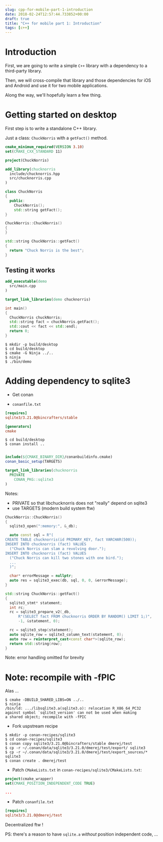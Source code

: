 ```yaml
---
slug: cpp-for-mobile-part-1-introduction
date: 2018-02-24T12:57:44.733852+00:00
draft: true
title: "C++ for mobile part 1: Introduction"
tags: [c++]
---
```


# Introduction

First, we are going to write a simple `C++` library with a dependency to a third-party library.

Then, we will cross-compile that library and those dependencies for iOS and Android and use it for two mobile applications.

Along the way, we'll hopefully learn a few thing.

# Getting started on desktop

First step is to write a standalone C++ library.

Just a class: `ChuckNorris` with a `getFact()` method.


```cmake
cmake_minimum_required(VERSION 3.10)
set(CMAKE_CXX_STANDARD 11)

project(ChuckNorris)

add_library(chucknorris
  include/chucknorris.hpp
  src/chucknorris.cpp
)
```

```cpp
class ChuckNorris
{
  public:
    ChuckNorris();
    std::string getFact();
}
```

```cpp
ChuckNorris::ChuckNorris()
{
}

std::string ChuckNorris::getFact()
{
  return "Chuck Norris is the best";
}
```

## Testing it works

```cmake
add_executable(demo
  src/main.cpp
)

target_link_libraries(demo chucknorris)
```

```cpp
int main()
{
  ChuckNorris chuckNorris;
  std::string fact = chuckNorris.getFact();
  std::cout << fact << std::endl;
  return 0;
}
```

```console
$ mkdir -p build/desktop
$ cd build/desktop
$ cmake -G Ninja ../..
$ ninja
$ ./bin/demo
```

# Adding dependency to sqlite3

* Get conan

* `conanfile.txt`

```cfg
[requires]
sqlite3/3.21.0@bincrafters/stable

[generators]
cmake
```

```console
$ cd build/desktop
$ conan install ..
```

```cmake

include(${CMAKE_BINARY_DIR}/conanbuildinfo.cmake)
conan_basic_setup(TARGETS)

target_link_libraries(chucknorris
  PRIVATE
    CONAN_PKG::sqlite3
)
```

Notes:

* PRIVATE so that libchucknorris does not "really" depend on sqlite3
* use TARGETS (modern build system ftw)


```cpp
ChuckNorris::ChuckNorris()
{
  sqlite3_open(":memory:", &_db);

  auto const sql = R"(
CREATE TABLE chucknorris(id PRIMARY_KEY, fact VARCHAR(500));
INSERT INTO chucknorris (fact) VALUES
  ("Chuck Norris can slam a revolving door.");
INSERT INTO chucknorris (fact) VALUES
  ("Chuck Norris can kill two stones with one bird.");
  ...
  )";

  char* errorMessage = nullptr;
  auto res = sqlite3_exec(db, sql, 0, 0, &errorMessage);
}

std::string ChuckNorris::getFact()
{
  sqlite3_stmt* statement;
  int rc;
  rc = sqlite3_prepare_v2(_db,
      R"(SELECT fact FROM chucknorris ORDER BY RANDOM() LIMIT 1;)",
      -1, &statement, 0);

  rc = sqlite3_step(statement);
  auto sqlite_row = sqlite3_column_text(statement, 0);
  auto row = reinterpret_cast<const char*>(sqlite_row);
  return std::string(row);
}
```

Note: error handling omitted for brevity


# Note: recompile with -fPIC

Alas ...

```console
$ cmake -DBUILD_SHARED_LIBS=ON ../..
$ ninja
/bin/ld: .../libsqlite3.a(sqlite3.o): relocation R_X86_64_PC32
against symbol `sqlite3_version' can not be used when making
a shared object; recompile with -fPIC
```


* Fork uspstream recipe


```console
$ mkdir -p conan-recipes/sqlite3
$ cd conan-recipes/sqlite3
$ conan copy sqlite3/3.21.0@bincrafters/stable dmerej/test
$ cp -r ~/.conan/data/sqlite3/3.21.0/dmerej/test/export/ sqlite3
$ cp -r ~/.conan/data/sqlite3/3.21.0/dmerej/test/export_sources/* sqlite3
$ conan create . dmerej/test
```

* Patch `CMakeLists.txt` in `conan-recipes/sqlite3/CMakeLists.txt`:

```cmake
project(cmake_wrapper)
set(CMAKE_POSITION_INDEPENDENT_CODE TRUE)

...
```

* Patch `conanfile.txt`
```cfg
[requires]
sqlite3/3.21.0@dmerej/test
```

Decentralized ftw !


PS: there's a reason to have `sqlite.a` *without* position independent code, ...
